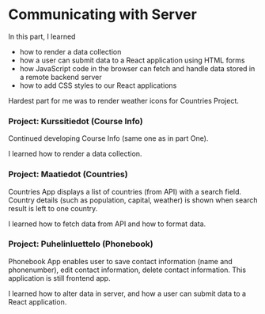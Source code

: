 # Communicating with Server


In this part, I learned
- how to render a data collection
- how a user can submit data to a React application using HTML forms
- how JavaScript code in the browser can fetch and handle data stored in a remote backend server
- how to add CSS styles to our React applications

Hardest part for me was to render weather icons for Countries Project.


### Project: Kurssitiedot (Course Info)


Continued developing Course Info (same one as in part One).

I learned how to render a data collection.


### Project: Maatiedot (Countries)


Countries App displays a list of countries (from API) with a search field. Country details (such as population, capital, weather) is shown when search result is left to one country.

I learned how to fetch data from API and how to format data.


### Project: Puhelinluettelo (Phonebook)


Phonebook App enables user to save contact information (name and phonenumber), edit contact information, delete contact information. This application is still frontend app.

I learned how to alter data in server, and how a user can submit data to a React application.